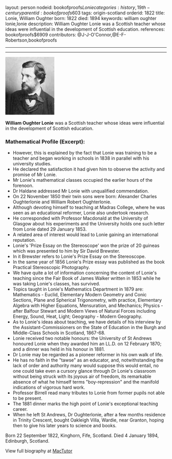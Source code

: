 layout: person
nodeid: bookofproofs$Lonie
categories: history,19th-century
parentid: bookofproofs$603
tags: origin-scotland
orderid: 1822
title: Lonie, William Oughter
born: 1822
died: 1894
keywords: william oughter lonie,lonie
description: William Oughter Lonie was a Scottish teacher whose ideas were influential in the development of Scottish education.
references: bookofproofs$6909
contributors: @J-J-O'Connor,@E-F-Robertson,bookofproofs

---



---

![Lonie.jpg](https://github.com/bookofproofs/bookofproofs.github.io/blob/main/_sources/_assets/images/portraits/Lonie.jpg?raw=true)

**William Oughter Lonie** was a Scottish teacher whose ideas were influential in the development of Scottish education.

### Mathematical Profile (Excerpt):
* However, this is explained by the fact that Lonie was training to be a teacher and began working in schools in 1838 in parallel with his university studies.
* He declared the satisfaction it had given him to observe the activity and promise of Mr Lonie.
* Mr Lonie's mathematical classes occupied the earlier hours of the forenoon.
* Dr Haldane addressed Mr Lonie with unqualified commendation.
* On 22 November 1850 their twin sons were born: Alexander Charles Oughterlonie and William Robert Oughterlonie.
* Although devoting himself to teaching at Madras College, where he was seen as an educational reformer, Lonie also undertook research.
* He corresponded with Professor Macdonald at the University of Glasgow about his experiments and the University holds one such letter from Lonie dated 29 January 1853.
* A related area of interest would lead to Lonie gaining an international reputation.
* Lonie's 'Prize Essay on the Stereoscope' won the prize of 20 guineas which was presented to him by Sir David Brewster.
* In it Brewster refers to Lonie's Prize Essay on the Stereoscope.
* In the same year of 1856 Lonie's Prize essay was published as the book Practical Stereoscopic Photography.
* We have quite a lot of information concerning the content of Lonie's teaching since the Fair Book of James Walker written in 1853 while he was taking Lonie's classes, has survived.
* Topics taught in Lonie's Mathematics Department in 1879 are: Mathematics - Euclid, Elementary Modern Geometry and Conic Sections, Plane and Spherical Trigonometry, with practice, Elementary Algebra with Higher Equations, Mensuration, and Mechanics; Physics - after Balfour Stewart and Modern Views of Natural Forces including Energy, Sound, Heat, Light; Geography - Modern Geography.
* As to Lonie's ideas about teaching, we have details of his interview by the Assistant-Commissioners on the State of Education in the Burgh and Middle-Class Schools in Scotland, 1867-68.
* Lonie received two notable honours: the University of St Andrews honoured Lonie when they awarded him an LL.D. on 12 February 1870; and a dinner was held in his honour in 1881.
* Dr Lonie may be regarded as a pioneer reformer in his own walk of life.
* He has no faith in the "tawse" as an educator, and, notwithstanding the lack of order and authority many would suppose this would entail, no one could take even a cursory glance through Dr Lonie's classroom without being struck with its joyous air of freedom, its remarkable absence of what he himself terms "boy-repression" and the manifold indications of vigorous hard work.
* Professor Birrell read many tributes to Lonie from former pupils not able to be present.
* The 1881 dinner marks the high point of Lonie's exceptional teaching career.
* When he left St Andrews, Dr Oughterlonie, after a few months residence in Trinity Crescent, bought Oakleigh Villa, Wardie, near Granton, hoping then to give his later years to science and books.

Born 22 September 1822, Kinghorn, Fife, Scotland. Died 4 January 1894, Edinburgh, Scotland.

View full biography at [MacTutor](https://mathshistory.st-andrews.ac.uk/Biographies/Lonie/)
